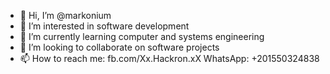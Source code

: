 - 👋 Hi, I’m @markonium
- 👀 I’m interested in software development
- 🌱 I’m currently learning computer and systems engineering
- 💞️ I’m looking to collaborate on software projects
- 📫 How to reach me: fb.com/Xx.Hackron.xX WhatsApp: +201550324838

<!---
markonium/markonium is a ✨ special ✨ repository because its `README.md` (this file) appears on your GitHub profile.
You can click the Preview link to take a look at your changes.
--->
